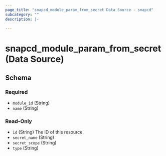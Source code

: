 ```yaml
---
page_title: "snapcd_module_param_from_secret Data Source - snapcd"
subcategory: ""
description: |-
  
---
```


# snapcd_module_param_from_secret (Data Source)






<!-- schema generated by tfplugindocs -->
## Schema

### Required

- `module_id` (String)
- `name` (String)

### Read-Only

- `id` (String) The ID of this resource.
- `secret_name` (String)
- `secret_scope` (String)
- `type` (String)
